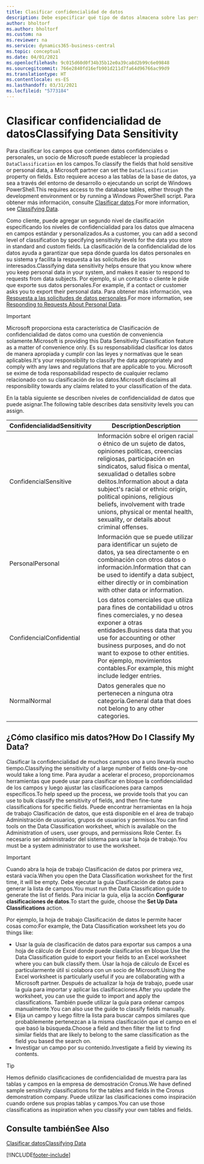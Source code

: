 ```yaml
---
title: Clasificar confidencialidad de datos
description: Debe especificar qué tipo de datos almacena sobre las personas para que pueda responder a las solicitudes de los asuntos de datos.
author: bholtorf
ms.author: bholtorf
ms.custom: na
ms.reviewer: na
ms.service: dynamics365-business-central
ms.topic: conceptual
ms.date: 04/01/2021
ms.openlocfilehash: 9c015d60d0f34b35b12e0a39ca8d2b99c6e09848
ms.sourcegitcommit: 766e2840fd16efb901d211d7fa64d96766ac99d9
ms.translationtype: HT
ms.contentlocale: es-ES
ms.lasthandoff: 03/31/2021
ms.locfileid: "5773184"
---
```

# <a name="classifying-data-sensitivity"></a><span data-ttu-id="4a3b2-103">Clasificar confidencialidad de datos</span><span class="sxs-lookup"><span data-stu-id="4a3b2-103">Classifying Data Sensitivity</span></span>
<span data-ttu-id="4a3b2-104">Para clasificar los campos que contienen datos confidenciales o personales, un socio de Microsoft puede establecer la propiedad ```DataClassification``` en los campos.</span><span class="sxs-lookup"><span data-stu-id="4a3b2-104">To classify the fields that hold sensitive or personal data, a Microsoft partner can set the ```DataClassification``` property on fields.</span></span> <span data-ttu-id="4a3b2-105">Esto requiere acceso a las tablas de la base de datos, ya sea a través del entorno de desarrollo o ejecutando un script de Windows PowerShell.</span><span class="sxs-lookup"><span data-stu-id="4a3b2-105">This requires access to the database tables, either through the development environment or by running a Windows PowerShell script.</span></span> <span data-ttu-id="4a3b2-106">Para obtener más información, consulte [Clasificar datos](/dynamics365/business-central/dev-itpro/developer/devenv-classifying-data).</span><span class="sxs-lookup"><span data-stu-id="4a3b2-106">For more information, see [Classifying Data](/dynamics365/business-central/dev-itpro/developer/devenv-classifying-data).</span></span>  

<span data-ttu-id="4a3b2-107">Como cliente, puede agregar un segundo nivel de clasificación especificando los niveles de confidencialidad para los datos que almacena en campos estándar y personalizados.</span><span class="sxs-lookup"><span data-stu-id="4a3b2-107">As a customer, you can add a second level of classification by specifying sensitivity levels for the data you store in standard and custom fields.</span></span> <span data-ttu-id="4a3b2-108">La clasificación de la confidencialidad de los datos ayuda a garantizar que sepa dónde guarda los datos personales en su sistema y facilita la respuesta a las solicitudes de los interesados.</span><span class="sxs-lookup"><span data-stu-id="4a3b2-108">Classifying data sensitivity helps ensure that you know where you keep personal data in your system, and makes it easier to respond to requests from data subjects.</span></span> <span data-ttu-id="4a3b2-109">Por ejemplo, si un contacto o cliente le pide que exporte sus datos personales.</span><span class="sxs-lookup"><span data-stu-id="4a3b2-109">For example, if a contact or customer asks you to export their personal data.</span></span> <span data-ttu-id="4a3b2-110">Para obtener más información, vea [Respuesta a las solicitudes de datos personales](admin-responding-to-requests-about-personal-data.md).</span><span class="sxs-lookup"><span data-stu-id="4a3b2-110">For more information, see [Responding to Requests About Personal Data](admin-responding-to-requests-about-personal-data.md).</span></span>

> [!Important]
> <span data-ttu-id="4a3b2-111">Microsoft proporciona esta característica de Clasificación de confidencialidad de datos como una cuestión de conveniencia solamente.</span><span class="sxs-lookup"><span data-stu-id="4a3b2-111">Microsoft is providing this Data Sensitivity Classification feature as a matter of convenience only.</span></span> <span data-ttu-id="4a3b2-112">Es su responsabilidad clasificar los datos de manera apropiada y cumplir con las leyes y normativas que le sean aplicables.</span><span class="sxs-lookup"><span data-stu-id="4a3b2-112">It's your responsibility to classify the data appropriately and comply with any laws and regulations that are applicable to you.</span></span> <span data-ttu-id="4a3b2-113">Microsoft se exime de toda responsabilidad respecto de cualquier reclamo relacionado con su clasificación de los datos.</span><span class="sxs-lookup"><span data-stu-id="4a3b2-113">Microsoft disclaims all responsibility towards any claims related to your classification of the data.</span></span>  

<span data-ttu-id="4a3b2-114">En la tabla siguiente se describen niveles de confidencialidad de datos que puede asignar.</span><span class="sxs-lookup"><span data-stu-id="4a3b2-114">The following table describes data sensitivity levels you can assign.</span></span>

|<span data-ttu-id="4a3b2-115">Confidencialidad</span><span class="sxs-lookup"><span data-stu-id="4a3b2-115">Sensitivity</span></span>|<span data-ttu-id="4a3b2-116">Description</span><span class="sxs-lookup"><span data-stu-id="4a3b2-116">Description</span></span>|
|----|----|
|<span data-ttu-id="4a3b2-117">Confidencial</span><span class="sxs-lookup"><span data-stu-id="4a3b2-117">Sensitive</span></span> | <span data-ttu-id="4a3b2-118">Información sobre el origen racial o étnico de un sujeto de datos, opiniones políticas, creencias religiosas, participación en sindicatos, salud física o mental, sexualidad o detalles sobre delitos.</span><span class="sxs-lookup"><span data-stu-id="4a3b2-118">Information about a data subject's racial or ethnic origin, political opinions, religious beliefs, involvement with trade unions, physical or mental health, sexuality, or details about criminal offenses.</span></span> |
|<span data-ttu-id="4a3b2-119">Personal</span><span class="sxs-lookup"><span data-stu-id="4a3b2-119">Personal</span></span> | <span data-ttu-id="4a3b2-120">Información que se puede utilizar para identificar un sujeto de datos, ya sea directamente o en combinación con otros datos o información.</span><span class="sxs-lookup"><span data-stu-id="4a3b2-120">Information that can be used to identify a data subject, either directly or in combination with other data or information.</span></span>|
|<span data-ttu-id="4a3b2-121">Confidencial</span><span class="sxs-lookup"><span data-stu-id="4a3b2-121">Confidential</span></span> | <span data-ttu-id="4a3b2-122">Los datos comerciales que utiliza para fines de contabilidad u otros fines comerciales, y no desea exponer a otras entidades.</span><span class="sxs-lookup"><span data-stu-id="4a3b2-122">Business data that you use for accounting or other business purposes, and do not want to expose to other entities.</span></span> <span data-ttu-id="4a3b2-123">Por ejemplo, movimientos contables.</span><span class="sxs-lookup"><span data-stu-id="4a3b2-123">For example, this might include ledger entries.</span></span>|
|<span data-ttu-id="4a3b2-124">Normal</span><span class="sxs-lookup"><span data-stu-id="4a3b2-124">Normal</span></span> | <span data-ttu-id="4a3b2-125">Datos generales que no pertenecen a ninguna otra categoría.</span><span class="sxs-lookup"><span data-stu-id="4a3b2-125">General data that does not belong to any other categories.</span></span>|

## <a name="how-do-i-classify-my-data"></a><span data-ttu-id="4a3b2-126">¿Cómo clasifico mis datos?</span><span class="sxs-lookup"><span data-stu-id="4a3b2-126">How Do I Classify My Data?</span></span>
<span data-ttu-id="4a3b2-127">Clasificar la confidencialidad de muchos campos uno a uno llevaría mucho tiempo.</span><span class="sxs-lookup"><span data-stu-id="4a3b2-127">Classifying the sensitivity of a large number of fields one-by-one would take a long time.</span></span> <span data-ttu-id="4a3b2-128">Para ayudar a acelerar el proceso, proporcionamos herramientas que puede usar para clasificar en bloque la confidencialidad de los campos y luego ajustar las clasificaciones para campos específicos.</span><span class="sxs-lookup"><span data-stu-id="4a3b2-128">To help speed up the process, we provide tools that you can use to bulk classify the sensitivity of fields, and then fine-tune classifications for specific fields.</span></span> <span data-ttu-id="4a3b2-129">Puede encontrar herramientas en la hoja de trabajo Clasificación de datos, que está disponible en el área de trabajo Administración de usuarios, grupos de usuarios y permisos.</span><span class="sxs-lookup"><span data-stu-id="4a3b2-129">You can find tools on the Data Classification worksheet, which is available on the Administration of users, user groups, and permissions Role Center.</span></span> <span data-ttu-id="4a3b2-130">Es necesario ser administrador del sistema para usar la hoja de trabajo.</span><span class="sxs-lookup"><span data-stu-id="4a3b2-130">You must be a system administrator to use the worksheet.</span></span>

> [!Important]
> <span data-ttu-id="4a3b2-131">Cuando abra la hoja de trabajo Clasificación de datos por primera vez, estará vacía.</span><span class="sxs-lookup"><span data-stu-id="4a3b2-131">When you open the Data Classification worksheet for the first time, it will be empty.</span></span> <span data-ttu-id="4a3b2-132">Debe ejecutar la guía Clasificación de datos para generar la lista de campos.</span><span class="sxs-lookup"><span data-stu-id="4a3b2-132">You must run the Data Classification guide to generate the list of fields.</span></span> <span data-ttu-id="4a3b2-133">Para iniciar la guía, elija la acción **Configurar clasificaciones de datos**.</span><span class="sxs-lookup"><span data-stu-id="4a3b2-133">To start the guide, choose the **Set Up Data Classifications** action.</span></span>

<span data-ttu-id="4a3b2-134">Por ejemplo, la hoja de trabajo Clasificación de datos le permite hacer cosas como:</span><span class="sxs-lookup"><span data-stu-id="4a3b2-134">For example, the Data Classification worksheet lets you do things like:</span></span>  

* <span data-ttu-id="4a3b2-135">Usar la guía de clasificación de datos para exportar sus campos a una hoja de cálculo de Excel donde puede clasificarlos en bloque.</span><span class="sxs-lookup"><span data-stu-id="4a3b2-135">Use the Data Classification guide to export your fields to an Excel worksheet where you can bulk classify them.</span></span> <span data-ttu-id="4a3b2-136">Usar la hoja de cálculo de Excel es particularmente útil si colabora con un socio de Microsoft.</span><span class="sxs-lookup"><span data-stu-id="4a3b2-136">Using the Excel worksheet is particularly useful if you are collaborating with a Microsoft partner.</span></span> <span data-ttu-id="4a3b2-137">Después de actualizar la hoja de trabajo, puede usar la guía para importar y aplicar las clasificaciones.</span><span class="sxs-lookup"><span data-stu-id="4a3b2-137">After you update the worksheet, you can use the guide to import and apply the classifications.</span></span> <span data-ttu-id="4a3b2-138">También puede utilizar la guía para ordenar campos manualmente.</span><span class="sxs-lookup"><span data-stu-id="4a3b2-138">You can also use the guide to classify fields manually.</span></span>  
* <span data-ttu-id="4a3b2-139">Elija un campo y luego filtre la lista para buscar campos similares que probablemente pertenezcan a la misma clasificación que el campo en el que basó la búsqueda.</span><span class="sxs-lookup"><span data-stu-id="4a3b2-139">Choose a field and then filter the list to find similar fields that are likely to belong to the same classification as the field you based the search on.</span></span>  
* <span data-ttu-id="4a3b2-140">Investigar un campo por su contenido.</span><span class="sxs-lookup"><span data-stu-id="4a3b2-140">Investigate a field by viewing its contents.</span></span>  

> [!Tip]
> <span data-ttu-id="4a3b2-141">Hemos definido clasificaciones de confidencialidad de muestra para las tablas y campos en la empresa de demostración Cronus.</span><span class="sxs-lookup"><span data-stu-id="4a3b2-141">We have defined sample sensitivity classifications for the tables and fields in the Cronus demonstration company.</span></span> <span data-ttu-id="4a3b2-142">Puede utilizar las clasificaciones como inspiración cuando ordene sus propias tablas y campos.</span><span class="sxs-lookup"><span data-stu-id="4a3b2-142">You can use those classifications as inspiration when you classify your own tables and fields.</span></span>

## <a name="see-also"></a><span data-ttu-id="4a3b2-143">Consulte también</span><span class="sxs-lookup"><span data-stu-id="4a3b2-143">See Also</span></span>

[<span data-ttu-id="4a3b2-144">Clasificar datos</span><span class="sxs-lookup"><span data-stu-id="4a3b2-144">Classifying Data</span></span>](/dynamics365/business-central/dev-itpro/developer/devenv-classifying-data)  


[!INCLUDE[footer-include](includes/footer-banner.md)]